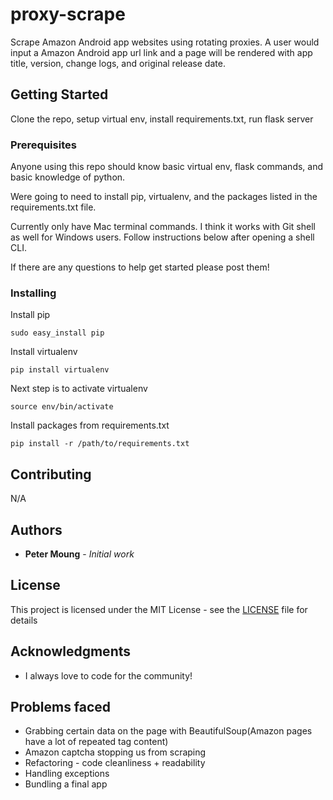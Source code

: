 # proxy-scrape

Scrape Amazon Android app websites using rotating proxies. A user would input a Amazon Android app url link and a page will be rendered with app title, version, change logs, and original release date.

## Getting Started

Clone the repo, setup virtual env, install requirements.txt, run flask server

### Prerequisites

Anyone using this repo should know basic virtual env, flask commands, and basic knowledge of python.

Were going to need to install pip, virtualenv, and the packages listed in the requirements.txt file. 

Currently only have Mac terminal commands. I think it works with Git shell as well for Windows users.
Follow instructions below after opening a shell CLI.

If there are any questions to help get started please post them!

### Installing


Install pip

```
sudo easy_install pip
```
Install virtualenv

```
pip install virtualenv
```

Next step is to activate virtualenv

```
source env/bin/activate
```

Install packages from requirements.txt

```
pip install -r /path/to/requirements.txt
```

## Contributing

N/A

## Authors

* **Peter Moung** - *Initial work* 

## License

This project is licensed under the MIT License - see the [LICENSE](https://github.com/Luv2C0de/second-chances-hackathon-2018/blob/master/LICENSE) file for details

## Acknowledgments

* I always love to code for the community!

## Problems faced

* Grabbing certain data on the page with BeautifulSoup(Amazon pages have a lot of repeated tag content)
* Amazon captcha stopping us from scraping
* Refactoring - code cleanliness + readability
* Handling exceptions
* Bundling a final app
